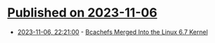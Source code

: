 # [Published on 2023-11-06](index.md)

* [2023-11-06, 22:21:00](https://soylentnews.org/article.pl?sid=23/11/06/0215240&from=rss) - [Bcachefs Merged Into the Linux 6.7 Kernel](https://soylentnews.org/article.pl?sid=23/11/06/0215240&from=rss)
